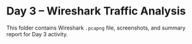 # Day 3 – Wireshark Traffic Analysis

This folder contains Wireshark `.pcapng` file, screenshots, and summary report for Day 3 activity.

